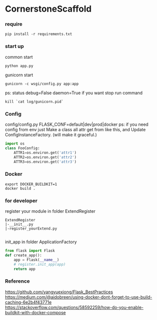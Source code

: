 # CornerstoneScaffold
### require
```shell script
pip install -r requirements.txt
```

### start up
common start
```shell script
python app.py
```
gunicorn start 
```shell script
gunicorn -c wsgi/config.py app:app
```
ps:
status debug=False daemon=True if you want stop run command
```shell script
kill `cat log/gunicorn.pid`
```

### Config 
config/config.py
FLASK_CONF=default|dev|prod|docker
ps:
if you need config from env just Make a class all attr get from 
like this, and Update ConfigInstanceFactory. (will make it graceful.)
```python
import os
class FooConfig:
    ATTR1=os.environ.get('attr1')
    ATTR2=os.environ.get('attr2')
    ATTR3=os.environ.get('attr3')
```

### Docker
```shell script
export DOCKER_BUILDKIT=1
docker build .
```

### for developer
register your module in folder ExtendRegister
```text
ExtendRegister
|-__init__.py
|-register_yourExtend.py
 
```
init_app in folder ApplicationFactory
```python
from flask import Flask
def create_app():
    app = Flask(__name__)
    # register.init_app(app)
    return app

```

### Reference
<https://github.com/yangyuexiong/Flask_BestPractices>   
<https://medium.com/@aidobreen/using-docker-dont-forget-to-use-build-caching-6e2b4f43771e>  
<https://stackoverflow.com/questions/58592259/how-do-you-enable-buildkit-with-docker-compose>   

